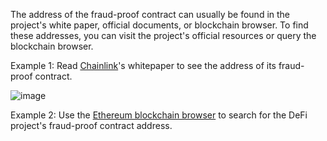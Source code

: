 The address of the fraud-proof contract can usually be found in the project's white paper, official documents, or blockchain browser. To find these addresses, you can visit the project's official resources or query the blockchain browser.

Example 1: Read [Chainlink](https://chain.link/)'s whitepaper to see the address of its fraud-proof contract.

![image](https://docs.codatta.io/~gitbook/image?url=https%3A%2F%2F1881594289-files.gitbook.io%2F%7E%2Ffiles%2Fv0%2Fb%2Fgitbook-x-prod.appspot.com%2Fo%2Fspaces%252F1R7hte14lgxgSWN8B4ik%252Fuploads%252FbzPMJudub5rEwVkOWlTc%252Fimage.png%3Falt%3Dmedia%26token%3D01624f51-89f8-4517-b291-9c5e4344c50f&width=768&dpr=4&quality=100&sign=2fbc2065&sv=1)

Example 2: Use the [Ethereum blockchain browser](https://etherscan.io/) to search for the DeFi project's fraud-proof contract address.